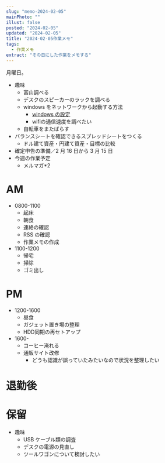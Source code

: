 ```yaml
---
slug: "memo-2024-02-05"
mainPhoto: ""
illust: false
posted: "2024-02-05"
updated: "2024-02-05"
title: "2024-02-05作業メモ"
tags:
  - 作業メモ
extract: "その日にした作業をメモする"
---
```


月曜日。

- 趣味
  - 富山調べる
  - デスクのスピーカーのラックを調べる
  - windows をネットワークから起動する方法
    - [windows の設定](https://ascii.jp/elem/000/001/785/1785177/)
    - wifiの通信速度を調べたい
  - 自転車をまたばらす
- バランスシートを確認できるスプレッドシートをつくる
  - ドル建て資産・円建て資産・目標の比較
- 確定申告の準備／2 月 16 日から 3 月 15 日
- 今週の作業予定
  - メルマガ\*2

# AM

- 0800-1100
  - 起床
  - 朝食
  - 連絡の確認
  - RSS の確認
  - 作業メモの作成
- 1100-1200
  - 帰宅
  - 掃除
  - ゴミ出し

# PM

- 1200-1600
  - 昼食
  - ガジェット置き場の整理
  - HDD同期の再セトアップ
- 1600-
  - コーヒー淹れる
  - 通販サイト改修
    - どうも認識が誤っていたみたいなので状況を整理したい


# 退勤後



# 保留

- 趣味
  - USB ケーブル類の調査
  - デスクの電源の見直し
  - ツールワゴンについて検討したい
